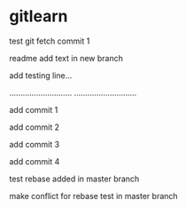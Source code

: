 # gitlearn

test git fetch commit 1

readme add text in new branch

add testing line...

............................
............................

add commit 1  

add commit 2

add commit 3

add commit 4

test rebase added in master branch

make conflict for rebase test in master branch
